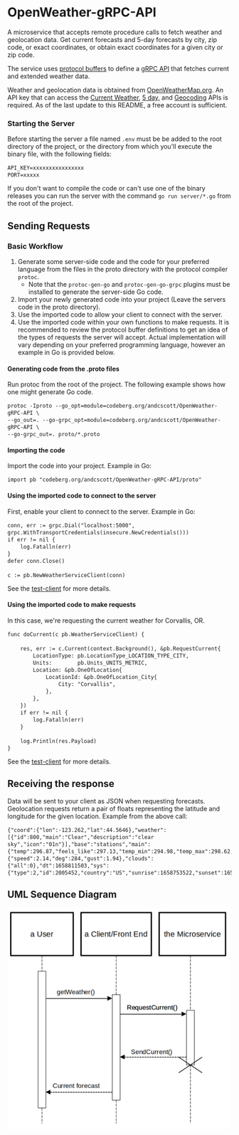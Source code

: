 # OpenWeather-gRPC-API

A microservice that accepts remote procedure calls to fetch weather and 
geolocation data. Get current forecasts and 5-day forecasts by city, 
zip code, or exact coordinates, or obtain exact coordinates for a given 
city or zip code.

The service uses [protocol buffers](https://developers.google.com/protocol-buffers/docs/overview)
to define a [gRPC API](https://grpc.io/docs/what-is-grpc/introduction/) that
fetches current and extended weather data. 

Weather and geolocation data is obtained from 
[OpenWeatherMap.org](https://openweathermap.org/api). An API key
that can access the [Current Weather](https://openweathermap.org/current),
[5 day](https://openweathermap.org/forecast5), and 
[Geocoding](https://openweathermap.org/api/geocoding-api) APIs is required. As
of the last update to this README, a free account is sufficient.

### Starting the Server

Before starting the server a file named `.env` must be be added to the 
root directory of the project, or the directory from which you'll execute 
the binary file, with the following fields:

```
API_KEY=xxxxxxxxxxxxxxxx
PORT=xxxxx
```

If you don't want to compile the code or can't use one of the binary releases 
you can run the server with the command `go run server/*.go` from the 
root of the project.

## Sending Requests

### Basic Workflow

1. Generate some server-side code and the code for your preferred language from the files in
the proto directory with the protocol compiler `protoc`.
    - Note that the `protoc-gen-go` and `protoc-gen-go-grpc` plugins must be installed to generate the server-side Go code.
2. Import your newly generated code into your project (Leave the servers code in the proto directory).
3. Use the imported code to allow your client to connect with the server.
4. Use the imported code within your own functions to make requests. It is recommended to review the protocol buffer definitions to get an idea of the types of requests the server will accept. Actual implementation will vary depending on your preferred programming language, however an example in Go is provided below.
    

#### Generating code from the .proto files

Run protoc from the root of the project. The following example shows how one might
generate Go code.

```
protoc -Iproto --go_opt=module=codeberg.org/andcscott/OpenWeather-gRPC-API \
--go_out=. --go-grpc_opt=module=codeberg.org/andcscott/OpenWeather-gRPC-API \
--go-grpc_out=. proto/*.proto
```

#### Importing the code

Import the code into your project. Example in Go:

```
import pb "codeberg.org/andcscott/OpenWeather-gRPC-API/proto"
```

#### Using the imported code to connect to the server

First, enable your client to connect to the server. Example in Go:

```
conn, err := grpc.Dial("localhost:5000", grpc.WithTransportCredentials(insecure.NewCredentials()))
if err != nil {
	log.Fatalln(err)
}
defer conn.Close()

c := pb.NewWeatherServiceClient(conn)
```

See the [test-client](test-client/main.go) for more details.

#### Using the imported code to make requests

In this case, we're requesting the current weather for Corvallis, OR.

```
func doCurrent(c pb.WeatherServiceClient) {

	res, err := c.Current(context.Background(), &pb.RequestCurrent{
		LocationType: pb.LocationType_LOCATION_TYPE_CITY,
		Units:        pb.Units_UNITS_METRIC,
		Location: &pb.OneOfLocation{
			LocationId: &pb.OneOfLocation_City{
				City: "Corvallis",
			},
		},
	})
	if err != nil {
		log.Fatalln(err)
	}

	log.Println(res.Payload)
}
```

See the [test-client](test-client/current.go) for more details.

## Receiving the response

Data will be sent to your client as JSON when requesting forecasts. Geolocation 
requests return a pair of floats representing the latitude and longitude for the
given location. Example from the above call:

```
{"coord":{"lon":-123.262,"lat":44.5646},"weather":[{"id":800,"main":"Clear","description":"clear sky","icon":"01n"}],"base":"stations","main":{"temp":296.87,"feels_like":297.13,"temp_min":294.98,"temp_max":298.62,"pressure":1007,"humidity":70},"visibility":10000,"wind":{"speed":2.14,"deg":284,"gust":1.94},"clouds":{"all":0},"dt":1658811503,"sys":{"type":2,"id":2005452,"country":"US","sunrise":1658753522,"sunset":1658807208},"timezone":-25200,"id":5720727,"name":"Corvallis","cod":200}
```

## UML Sequence Diagram

<a href="./info/UML.png"><img src="info/UML.png" alt="UML sequence diagram" align="center" width="500"/></a>


